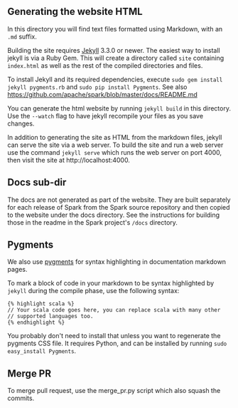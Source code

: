 ## Generating the website HTML

In this directory you will find text files formatted using Markdown, with an `.md` suffix.

Building the site requires [Jekyll](http://jekyllrb.com/docs) 3.3.0 or newer. 
The easiest way to install jekyll is via a Ruby Gem. This will create a directory called `site` 
containing `index.html` as well as the rest of the compiled directories and files.

To install Jekyll and its required dependencies, execute `sudo gem install jekyll pygments.rb` 
and `sudo pip install Pygments`.
See also https://github.com/apache/spark/blob/master/docs/README.md

You can generate the html website by running `jekyll build` in this directory. Use the `--watch` 
flag to have jekyll recompile your files as you save changes.

In addition to generating the site as HTML from the markdown files, jekyll can serve the site via 
a web server. To build the site and run a web server use the command `jekyll serve` which runs 
the web server on port 4000, then visit the site at http://localhost:4000.

## Docs sub-dir

The docs are not generated as part of the website. They are built separately for each release 
of Spark from the Spark source repository and then copied to the website under the docs 
directory. See the instructions for building those in the readme in the Spark 
project's `/docs` directory.

## Pygments

We also use [pygments](http://pygments.org) for syntax highlighting in documentation markdown pages.

To mark a block of code in your markdown to be syntax highlighted by `jekyll` during the 
compile phase, use the following syntax:

    {% highlight scala %}
    // Your scala code goes here, you can replace scala with many other
    // supported languages too.
    {% endhighlight %}

 You probably don't need to install that unless you want to regenerate the pygments CSS file. 
 It requires Python, and can be installed by running `sudo easy_install Pygments`.

## Merge PR

To merge pull request, use the merge_pr.py script which also squash the commits.

